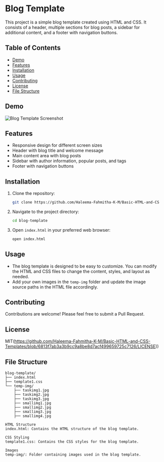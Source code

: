 
# Blog Template

This project is a simple blog template created using HTML and CSS. It consists of a header, multiple sections for blog posts, a sidebar for additional content, and a footer with navigation buttons.

## Table of Contents

- [Demo](#demo)
- [Features](#features)
- [Installation](#installation)
- [Usage](#usage)
- [Contributing](#contributing)
- [License](#license)
- [File Structure](#file-structure)






## Demo

![Blog Template Screenshot](demo)

## Features

- Responsive design for different screen sizes
- Header with blog title and welcome message
- Main content area with blog posts
- Sidebar with author information, popular posts, and tags
- Footer with navigation buttons

## Installation

1. Clone the repository:

   ```bash
   git clone https://github.com/Haleema-Fahmitha-K-M/Basic-HTML-and-CSS-Templates.git
   ```

2. Navigate to the project directory:

   ```bash
   cd blog-template
   ```

3. Open `index.html` in your preferred web browser:
   ```bash
   open index.html
   ```


## Usage

- The blog template is designed to be easy to customize. You can modify the HTML and CSS files to change the content, styles, and layout as needed.
- Add your own images in the `temp-img` folder and update the image source paths in the HTML file accordingly.


## Contributing

Contributions are welcome! Please feel free to submit a Pull Request.


## License

 MIT(https://github.com/Haleema-Fahmitha-K-M/Basic-HTML-and-CSS-Templates/blob/6813f7ab3a3b9cc9a8be8d7acf499659725c7126/LICENSE))



## File Structure

```plaintext
blog-template/
├── index.html
├── template1.css
└── temp-img/
    ├── taskimg1.jpg
    ├── taskimg2.jpg
    ├── taskimg3.jpg
    ├── smallimg1.jpg
    ├── smallimg2.jpg
    ├── smallimg3.jpg
    ├── smallimg4.jpg

HTML Structure
index.html: Contains the HTML structure of the blog template.

CSS Styling
template1.css: Contains the CSS styles for the blog template.

Images
temp-img/: Folder containing images used in the blog template.




